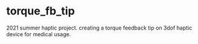 # torque_fb_tip
2021 summer haptic project. creating a torque feedback tip on 3dof haptic device for medical usage.
